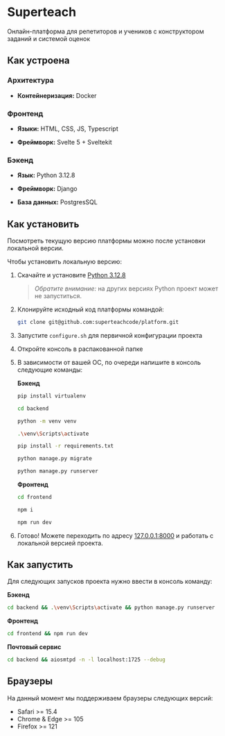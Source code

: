 # Superteach

Онлайн-платформа для репетиторов и учеников с конструктором заданий и системой оценок

## Как устроена

### Архитектура

- **Контейнеризация:** Docker

### Фронтенд

- **Языки:** HTML, CSS, JS, Typescript

- **Фреймворк:** Svelte 5 + Sveltekit

### Бэкенд

- **Язык:** Python 3.12.8

- **Фреймворк:** Django

- **База данных:** PostgresSQL


## Как установить

Посмотреть текущую версию платформы можно после установки локальной версии.

Чтобы установить локальную версию:

1. Скачайте и установите [Python 3.12.8](https://www.python.org/downloads/release/python-3128/)

    > _Обратите внимание:_ на других версиях Python проект может не запуститься.

3. Клонируйте исходный код платформы командой:

    ```sh
    git clone git@github.com:superteachcode/platform.git
    ```

4. Запустите `configure.sh` для первичной конфигурации проекта

5. Откройте консоль в распакованной папке

6. В зависимости от вашей ОС, по очереди напишите в консоль следующие команды:

    **Бэкенд**
    ```sh
    pip install virtualenv
    ```

    ```sh
    cd backend
    ```

    ```sh
    python -m venv venv
    ```

    ```sh
    .\venv\Scripts\activate
    ```

    ```sh
    pip install -r requirements.txt
    ```

    ```sh
    python manage.py migrate
    ```

    ```sh
    python manage.py runserver
    ```

    **Фронтенд**
    ```sh
    cd frontend
    ```

    ```sh
    npm i
    ```

    ```sh
    npm run dev
    ```

    <!-- **Mac OS**
    ```sh
    sudo pip3 install virtualenv
    ```

    ```sh
    python3 -m venv venv
    ```

    ```sh
    source venv/bin/activate
    ```

    ```sh
    pip3 install -r requirements.txt
    ```

    ```sh
    cd mamayapovar
    ```

    ```sh
    python3 manage.py runserver
    ```

    **Linux**
    ```sh
    pip install virtualenv
    ```

    ```sh
    python3 -m venv venv
    ```

    ```sh
    source venv/bin/activate
    ```

    ```sh
    pip install -r requirements.txt
    ```

    ```sh
    cd mamayapovar
    ```

    ```sh
    python3 manage.py runserver
    ``` -->

7. Готово! Можете переходить по адресу [127.0.0.1:8000](http://127.0.0.1:8000/) и работать с локальной версией проекта.

## Как запустить

Для следующих запусков проекта нужно ввести в консоль команду:

**Бэкенд**

```sh
cd backend && .\venv\Scripts\activate && python manage.py runserver
```

**Фронтенд**

```sh
cd frontend && npm run dev
```

**Почтовый сервис**

```sh
cd backend && aiosmtpd -n -l localhost:1725 --debug
```

<!--
**Windows**
```sh
npm run dev
```

**Mac OS**
```sh
source venv/bin/activate & cd mamayapovar & python3 manage.py runserver
```

**Linux**
```sh
source venv/bin/activate & cd mamayapovar & python3 manage.py runserver
``` -->

## Браузеры

На данный момент мы поддерживаем браузеры следующих версий:

- Safari >= 15.4
- Chrome & Edge >= 105
- Firefox >= 121

